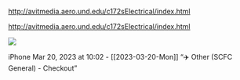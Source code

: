 http://avitmedia.aero.und.edu/c172sElectrical/index.html

http://avitmedia.aero.und.edu/c172sElectrical/index.html

![](<file:///Users/johnoleary/Library/Mobile Documents/iCloud~is~workflow~my~workflows/Documents/Screenshots/2023-03-20 100253.png>)

iPhone
Mar 20, 2023 at 10:02 - [[2023-03-20-Mon]]
“✈️ Other (SCFC General) - Checkout”

